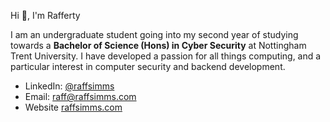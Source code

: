 Hi 👋, I'm Rafferty 

I am an undergraduate student going into my second year of studying towards a **Bachelor of Science (Hons) in Cyber Security** at Nottingham Trent University. I have developed a passion for all things computing, and a particular interest in computer security and backend development.

- LinkedIn: [@raffsimms](https://www.linkedin.com/in/raffsimms/)
- Email: [raff@raffsimms.com](mailto:raff@raffsimms.com)
- Website [raffsimms.com](https://raffsimms.com/)

